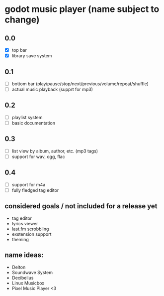 # godot music player (name subject to change)

## 0.0

- [x] top bar
- [x] library save system

## 0.1
- [ ] bottom bar (play/pause/stop/next/previous/volume/repeat/shuffle)
- [ ] actual music playback (supprt for mp3)

## 0.2
- [ ] playlist system
- [ ] basic documentation

## 0.3
- [ ] list view by album, author, etc. (mp3 tags)
- [ ] support for wav, ogg, flac

## 0.4
- [ ] support for m4a
- [ ] fully fledged tag editor

## considered goals / not included for a release yet
- tag editor
- lyrics viewer
- last.fm scrobbling
- exstension support
- theming

## name ideas:
- Delton
- Soundwave System
- Decibelius
- Linux Musicbox
- Pixel Music Player <3
